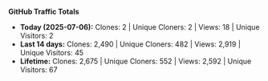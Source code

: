 
**GitHub Traffic Totals**

- **Today (2025-07-06):** Clones: 2 | Unique Cloners: 2 | Views: 18 | Unique Visitors: 2
- **Last 14 days:** Clones: 2,490 | Unique Cloners: 482 | Views: 2,919 | Unique Visitors: 45
- **Lifetime:** Clones: 2,675 | Unique Cloners: 552 | Views: 2,592 | Unique Visitors: 67

